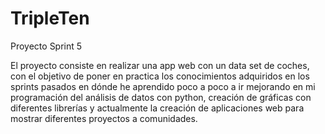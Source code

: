 # TripleTen

Proyecto Sprint 5

El proyecto consiste en realizar una app web con un data set de coches, con el objetivo de poner en practica los conocimientos adquiridos en los sprints pasados en dónde he aprendido poco a poco a ir mejorando en mi programación del análisis de datos con python, creación de gráficas con diferentes librerías y actualmente la creación de aplicaciones web para mostrar diferentes proyectos a comunidades.

